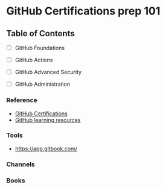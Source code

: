 # GitHub Certifications prep 101

## Table of Contents
- [ ] GitHub Foundations
- [ ] GitHub Actions
- [ ] GitHub Advanced Security
- [ ] GitHub Administration


### Reference
- [GitHub Certifications](https://resources.github.com/learn/certifications/)
- [GitHub learning resources](https://docs.github.com/en/get-started/quickstart/git-and-github-learning-resources)

### Tools
- https://app.gitbook.com/


### Channels

### Books

